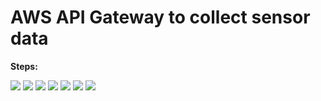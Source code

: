 # AWS API Gateway to collect sensor data

<b>Steps:</b>  

<img src=https://github.com/RubensZimbres/Repo-2018/blob/master/AWS%20API%20Gateway/Pictures/POST_Method_Request.png>  

<img src=https://github.com/RubensZimbres/Repo-2018/blob/master/AWS%20API%20Gateway/Pictures/POST_Integration_Request1.png>  

<img src=https://github.com/RubensZimbres/Repo-2018/blob/master/AWS%20API%20Gateway/Pictures/POST_Integration_Request2.png>  

<img src=https://github.com/RubensZimbres/Repo-2018/blob/master/AWS%20API%20Gateway/Pictures/POST_Integration_Response.png>  

<img src=https://github.com/RubensZimbres/Repo-2018/blob/master/AWS%20API%20Gateway/Pictures/POST_Method_Response.png>  

<img src=https://github.com/RubensZimbres/Repo-2018/blob/master/AWS%20API%20Gateway/Pictures/Model_Schema.png>  

<img src=https://github.com/RubensZimbres/Repo-2018/blob/master/AWS%20API%20Gateway/Pictures/API_Gateway_Success.png>  

